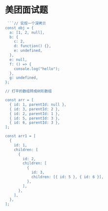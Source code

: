 # 美团面试题

```js
 ```// 实现一个深拷贝
const obj = {
  a: [1, 2, null],
  b: {
    c: 2,
    d: function() {},
    e: undefined,
  },
  e: null,
  f: () => {
    console.log("hello");
  },
  g: undefined,
};

// 打平的数组转成树形数组

const arr = [
  { id: 1, parentId: null },
  { id: 3, parentId: 2 },
  { id: 2, parentId: 1 },
  { id: 5, parentId: 3 },
  { id: 6, parentId: 3 },
];

const arr1 = [
  {
    id: 1,
    children: [
      {
        id: 2,
        children: [
          {
            id: 3,
            children: [{ id: 5 }, { id: 6 }],
          },
        ],
      },
    ],
  },
];

